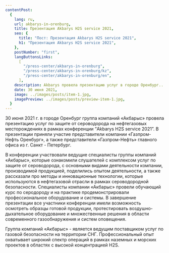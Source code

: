 ```yaml
---
contentPost:
  {
    lang: ru,
    url: akbarys-in-orenburg,
    title: Презентация Akbarys H2S service 2021,
    seo: {
      title: "Пост: Презентация Akbarys H2S service 2021",
      h1: "Презентация Akbarys H2S service 2021",
    },
    postNumber: "first",
    langButtonsLinks:
      [
        "/press-center/akbarys-in-orenburg",
        "/press-center/akbarys-in-orenburg/kz",
        "/press-center/akbarys-in-orenburg/en",
      ],
    description: Akbarys провела презентацию услуг в городе Оренбург...,
    date: 30 июня 2021,
    image: ../images/posts/item-1.jpg,
    imagePreview: ../images/posts/preview-item-1.jpg,
  }
---
```


30 июня 2021 г. в городе Оренбург группа компаний «Акбарыс» провела презентацию услуг по защите от сероводорода на нефтегазовых месторождениях в рамках конференции “Akbarys H2S service 2021”. В презентации приняли участие представители компании «Газпром-Нефть Оренбург», а также представители «Газпром-Нефть» главного офиса из г. Санкт - Петербург.

В конференции участвовали ведущие специалисты группы компаний «Акбарыс», которые ознакомили слушателей с комплексом услуг по защите от сероводорода, с основными видами деятельности компании, производимой продукцией, поделились опытом деятельности, а также рассказали про методы и инновационные технологии, которые используются в нефтегазовой отрасли в рамках сероводородной безопасности. Специалисты компании «Акбарыс» провели обучающий курс по серодороду и на практике продемонстрировали профессиональное оборудование и системы. В завершение презентации все участники конференции имели возможность осмотреть образцы готовой продукции, протестировать воздушно-дыхательное оборудование и множественные решения в области современного газообнаружения и систем оповещения.

Группа компаний «Акбарыс» - является ведущим поставщиком услуг по газовой безопасности на территории СНГ. Профессиональный опыт охватывает широкий спектр операций в рамках наземных и морских проектов в областях с высокой концентрацией H2S.
